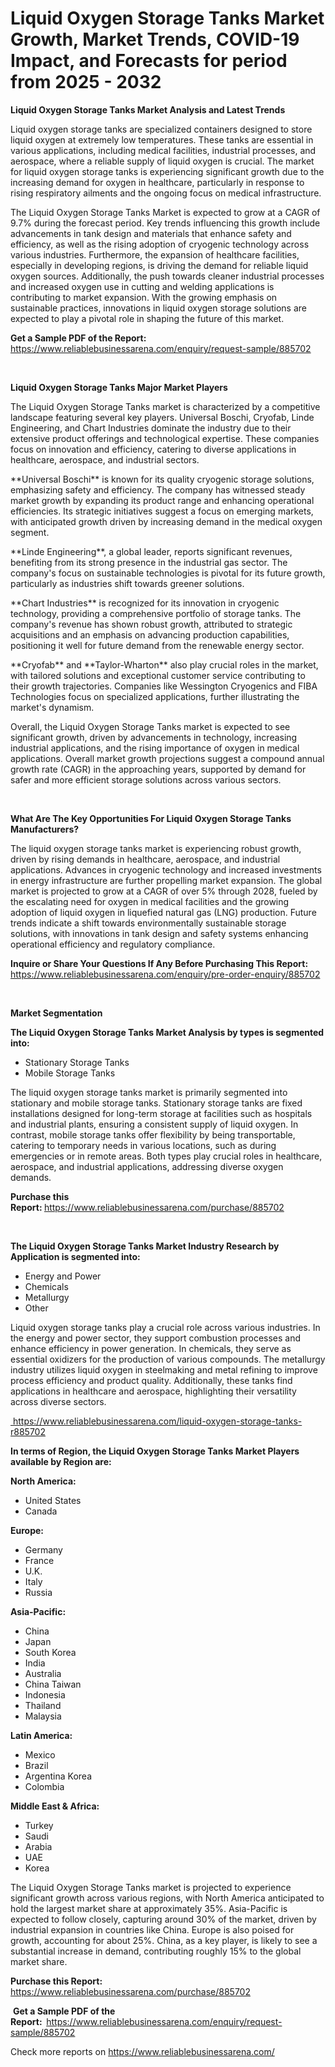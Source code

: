 <p><h1>Liquid Oxygen Storage Tanks Market Growth, Market Trends, COVID-19 Impact, and Forecasts for period from 2025 - 2032</h1></p><p><strong>Liquid Oxygen Storage Tanks Market Analysis and Latest Trends</strong></p>
<p><p>Liquid oxygen storage tanks are specialized containers designed to store liquid oxygen at extremely low temperatures. These tanks are essential in various applications, including medical facilities, industrial processes, and aerospace, where a reliable supply of liquid oxygen is crucial. The market for liquid oxygen storage tanks is experiencing significant growth due to the increasing demand for oxygen in healthcare, particularly in response to rising respiratory ailments and the ongoing focus on medical infrastructure.</p><p>The Liquid Oxygen Storage Tanks Market is expected to grow at a CAGR of 9.7% during the forecast period. Key trends influencing this growth include advancements in tank design and materials that enhance safety and efficiency, as well as the rising adoption of cryogenic technology across various industries. Furthermore, the expansion of healthcare facilities, especially in developing regions, is driving the demand for reliable liquid oxygen sources. Additionally, the push towards cleaner industrial processes and increased oxygen use in cutting and welding applications is contributing to market expansion. With the growing emphasis on sustainable practices, innovations in liquid oxygen storage solutions are expected to play a pivotal role in shaping the future of this market.</p></p>
<p><strong>Get a Sample PDF of the Report:&nbsp;</strong> <a href="https://www.reliablebusinessarena.com/enquiry/request-sample/885702?utm_campaign=2746&utm_medium=2&utm_source=Github&utm_content=ia&utm_term=08032025&utm_id=liquid-oxygen-storage-tanks">https://www.reliablebusinessarena.com/enquiry/request-sample/885702</a></p>
<p>&nbsp;</p>
<p><strong>Liquid Oxygen Storage Tanks Major Market Players</strong></p>
<p><p>The Liquid Oxygen Storage Tanks market is characterized by a competitive landscape featuring several key players. Universal Boschi, Cryofab, Linde Engineering, and Chart Industries dominate the industry due to their extensive product offerings and technological expertise. These companies focus on innovation and efficiency, catering to diverse applications in healthcare, aerospace, and industrial sectors.</p><p>**Universal Boschi** is known for its quality cryogenic storage solutions, emphasizing safety and efficiency. The company has witnessed steady market growth by expanding its product range and enhancing operational efficiencies. Its strategic initiatives suggest a focus on emerging markets, with anticipated growth driven by increasing demand in the medical oxygen segment.</p><p>**Linde Engineering**, a global leader, reports significant revenues, benefiting from its strong presence in the industrial gas sector. The company's focus on sustainable technologies is pivotal for its future growth, particularly as industries shift towards greener solutions.</p><p>**Chart Industries** is recognized for its innovation in cryogenic technology, providing a comprehensive portfolio of storage tanks. The company's revenue has shown robust growth, attributed to strategic acquisitions and an emphasis on advancing production capabilities, positioning it well for future demand from the renewable energy sector.</p><p>**Cryofab** and **Taylor-Wharton** also play crucial roles in the market, with tailored solutions and exceptional customer service contributing to their growth trajectories. Companies like Wessington Cryogenics and FIBA Technologies focus on specialized applications, further illustrating the market's dynamism.</p><p>Overall, the Liquid Oxygen Storage Tanks market is expected to see significant growth, driven by advancements in technology, increasing industrial applications, and the rising importance of oxygen in medical applications. Overall market growth projections suggest a compound annual growth rate (CAGR) in the approaching years, supported by demand for safer and more efficient storage solutions across various sectors.</p></p>
<p>&nbsp;</p>
<p><strong>What Are The Key Opportunities For Liquid Oxygen Storage Tanks Manufacturers?</strong></p>
<p><p>The liquid oxygen storage tanks market is experiencing robust growth, driven by rising demands in healthcare, aerospace, and industrial applications. Advances in cryogenic technology and increased investments in energy infrastructure are further propelling market expansion. The global market is projected to grow at a CAGR of over 5% through 2028, fueled by the escalating need for oxygen in medical facilities and the growing adoption of liquid oxygen in liquefied natural gas (LNG) production. Future trends indicate a shift towards environmentally sustainable storage solutions, with innovations in tank design and safety systems enhancing operational efficiency and regulatory compliance.</p></p>
<p><strong>Inquire or Share Your Questions If Any Before Purchasing This Report:</strong> <a href="https://www.reliablebusinessarena.com/enquiry/pre-order-enquiry/885702?utm_campaign=2746&utm_medium=2&utm_source=Github&utm_content=ia&utm_term=08032025&utm_id=liquid-oxygen-storage-tanks">https://www.reliablebusinessarena.com/enquiry/pre-order-enquiry/885702</a></p>
<p>&nbsp;</p>
<p><strong>Market Segmentation</strong></p>
<p><strong>The Liquid Oxygen Storage Tanks Market Analysis by types is segmented into:</strong></p>
<p><ul><li>Stationary Storage Tanks</li><li>Mobile Storage Tanks</li></ul></p>
<p><p>The liquid oxygen storage tanks market is primarily segmented into stationary and mobile storage tanks. Stationary storage tanks are fixed installations designed for long-term storage at facilities such as hospitals and industrial plants, ensuring a consistent supply of liquid oxygen. In contrast, mobile storage tanks offer flexibility by being transportable, catering to temporary needs in various locations, such as during emergencies or in remote areas. Both types play crucial roles in healthcare, aerospace, and industrial applications, addressing diverse oxygen demands.</p></p>
<p><strong>Purchase this Report:&nbsp;</strong><a href="https://www.reliablebusinessarena.com/purchase/885702?utm_campaign=2746&utm_medium=2&utm_source=Github&utm_content=ia&utm_term=08032025&utm_id=liquid-oxygen-storage-tanks">https://www.reliablebusinessarena.com/purchase/885702</a></p>
<p>&nbsp;</p>
<p><strong>The Liquid Oxygen Storage Tanks Market Industry Research by Application is segmented into:</strong></p>
<p><ul><li>Energy and Power</li><li>Chemicals</li><li>Metallurgy</li><li>Other</li></ul></p>
<p><p>Liquid oxygen storage tanks play a crucial role across various industries. In the energy and power sector, they support combustion processes and enhance efficiency in power generation. In chemicals, they serve as essential oxidizers for the production of various compounds. The metallurgy industry utilizes liquid oxygen in steelmaking and metal refining to improve process efficiency and product quality. Additionally, these tanks find applications in healthcare and aerospace, highlighting their versatility across diverse sectors.</p></p>
<p><a href="https://www.reliablebusinessarena.com/liquid-oxygen-storage-tanks-r885702?utm_campaign=2746&utm_medium=2&utm_source=Github&utm_content=ia&utm_term=08032025&utm_id=liquid-oxygen-storage-tanks">&nbsp;https://www.reliablebusinessarena.com/liquid-oxygen-storage-tanks-r885702</a></p>
<p><strong>In terms of Region, the Liquid Oxygen Storage Tanks Market Players available by Region are:</strong></p>
<p>
    <p> <strong> North America: </strong>
        <ul>
            <li>United States</li>
            <li>Canada</li>
        </ul>
        </p> 
    <p> <strong> Europe: </strong>
        <ul>
            <li>Germany</li>
            <li>France</li>
            <li>U.K.</li>
            <li>Italy</li>
            <li>Russia</li>
        </ul>
        </p> 
    <p> <strong> Asia-Pacific: </strong>
        <ul>
            <li>China</li>
            <li>Japan</li>
            <li>South Korea</li>
            <li>India</li>
            <li>Australia</li>
            <li>China Taiwan</li>
            <li>Indonesia</li>
            <li>Thailand</li>
            <li>Malaysia</li>
        </ul>
        </p> 
    <p> <strong> Latin America: </strong>
        <ul>
            <li>Mexico</li>
            <li>Brazil</li>
            <li>Argentina Korea</li>
            <li>Colombia</li>
        </ul>
        </p> 
    <p> <strong> Middle East & Africa: </strong>
        <ul>
            <li>Turkey</li>
            <li>Saudi</li>
            <li>Arabia</li>
            <li>UAE</li>
            <li>Korea</li>
        </ul>
    </p>
    </p>
<p><p>The Liquid Oxygen Storage Tanks market is projected to experience significant growth across various regions, with North America anticipated to hold the largest market share at approximately 35%. Asia-Pacific is expected to follow closely, capturing around 30% of the market, driven by industrial expansion in countries like China. Europe is also poised for growth, accounting for about 25%. China, as a key player, is likely to see a substantial increase in demand, contributing roughly 15% to the global market share.</p></p>
<p><strong>Purchase this Report: </strong><a href="https://www.reliablebusinessarena.com/purchase/885702?utm_campaign=2746&utm_medium=2&utm_source=Github&utm_content=ia&utm_term=08032025&utm_id=liquid-oxygen-storage-tanks">https://www.reliablebusinessarena.com/purchase/885702</a></p>
<p>&nbsp;<strong>Get a Sample PDF of the Report:&nbsp;&nbsp;</strong><a href="https://www.reliablebusinessarena.com/enquiry/request-sample/885702?utm_campaign=2746&utm_medium=2&utm_source=Github&utm_content=ia&utm_term=08032025&utm_id=liquid-oxygen-storage-tanks">https://www.reliablebusinessarena.com/enquiry/request-sample/885702</a></p>
<p><strong></strong></p>
<p>Check more reports on <a href="https://www.reliablebusinessarena.com/?utm_campaign=2746&utm_medium=2&utm_source=Github&utm_content=ia&utm_term=08032025&utm_id=liquid-oxygen-storage-tanks">https://www.reliablebusinessarena.com/</a></p>